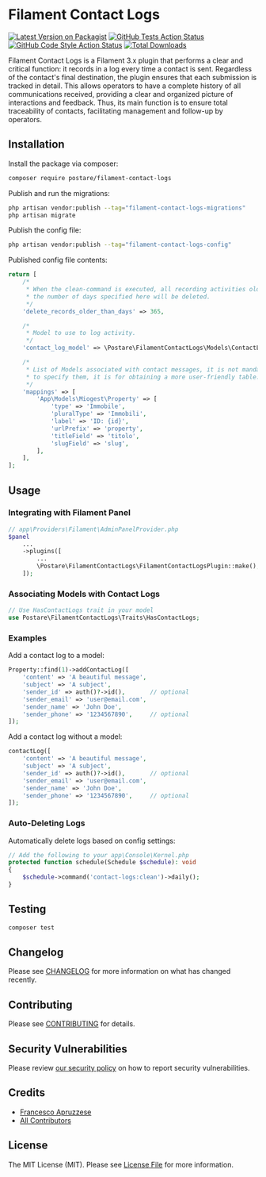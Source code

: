 # Filament Contact Logs

[![Latest Version on Packagist](https://img.shields.io/packagist/v/postare/filament-contact-logs.svg?style=flat-square)](https://packagist.org/packages/postare/filament-contact-logs)
[![GitHub Tests Action Status](https://img.shields.io/github/actions/workflow/status/postare/filament-contact-logs/run-tests.yml?branch=main&label=tests&style=flat-square)](https://github.com/postare/filament-contact-logs/actions?query=workflow%3Arun-tests+branch%3Amain)
[![GitHub Code Style Action Status](https://img.shields.io/github/actions/workflow/status/postare/filament-contact-logs/fix-php-code-style-issues.yml?branch=main&label=code%20style&style=flat-square)](https://github.com/postare/filament-contact-logs/actions?query=workflow%3A"Fix+PHP+code+style+issues"+branch%3Amain)
[![Total Downloads](https://img.shields.io/packagist/dt/postare/filament-contact-logs.svg?style=flat-square)](https://packagist.org/packages/postare/filament-contact-logs)

Filament Contact Logs is a Filament 3.x plugin that performs a clear and critical function: it records in a log every
time a
contact is sent. Regardless of the contact's final destination, the plugin ensures that each submission is tracked in
detail. This allows operators to have a complete history of all communications received, providing a clear and organized
picture of interactions and feedback. Thus, its main function is to ensure total traceability of contacts, facilitating
management and follow-up by operators.

## Installation

Install the package via composer:

```bash
composer require postare/filament-contact-logs
```

Publish and run the migrations:

```bash
php artisan vendor:publish --tag="filament-contact-logs-migrations"
php artisan migrate
```

Publish the config file:

```bash
php artisan vendor:publish --tag="filament-contact-logs-config"
```

Published config file contents:

```php
return [
    /*
     * When the clean-command is executed, all recording activities older than
     * the number of days specified here will be deleted.
     */
    'delete_records_older_than_days' => 365,

    /*
     * Model to use to log activity.
     */
    'contact_log_model' => \Postare\FilamentContactLogs\Models\ContactLog::class,

    /*
     * List of Models associated with contact messages, it is not mandatory
     * to specify them, it is for obtaining a more user-friendly table.
     */
    'mappings' => [
        'App\Models\Miogest\Property' => [
            'type' => 'Immobile',
            'pluralType' => 'Immobili',
            'label' => 'ID: {id}',
            'urlPrefix' => 'property',
            'titleField' => 'titolo',
            'slugField' => 'slug',
        ],
    ],
];
```

## Usage

### Integrating with Filament Panel

```php
// app\Providers\Filament\AdminPanelProvider.php
$panel
    ...
    ->plugins([
        ...
        \Postare\FilamentContactLogs\FilamentContactLogsPlugin::make(),
    ]);
```

### Associating Models with Contact Logs

```php
// Use HasContactLogs trait in your model
use Postare\FilamentContactLogs\Traits\HasContactLogs;
```

### Examples

Add a contact log to a model:

```php
Property::find(1)->addContactLog([
    'content' => 'A beautiful message',
    'subject' => 'A subject',
    'sender_id' => auth()?->id(),       // optional
    'sender_email' => 'user@email.com',
    'sender_name' => 'John Doe',
    'sender_phone' => '1234567890',     // optional
]);
```

Add a contact log without a model:

```php
contactLog([
    'content' => 'A beautiful message',
    'subject' => 'A subject',
    'sender_id' => auth()?->id(),       // optional
    'sender_email' => 'user@email.com',
    'sender_name' => 'John Doe',
    'sender_phone' => '1234567890',     // optional
]);
```

### Auto-Deleting Logs

Automatically delete logs based on config settings:

```php
// Add the following to your app\Console\Kernel.php
protected function schedule(Schedule $schedule): void
{
    $schedule->command('contact-logs:clean')->daily();
}
```

## Testing

```bash
composer test
```

## Changelog

Please see [CHANGELOG](CHANGELOG.md) for more information on what has changed recently.

## Contributing

Please see [CONTRIBUTING](.github/CONTRIBUTING.md) for details.

## Security Vulnerabilities

Please review [our security policy](../../security/policy) on how to report security vulnerabilities.

## Credits

- [Francesco Apruzzese](https://github.com/inerba)
- [All Contributors](../../contributors)

## License

The MIT License (MIT). Please see [License File](LICENSE.md) for more information.
